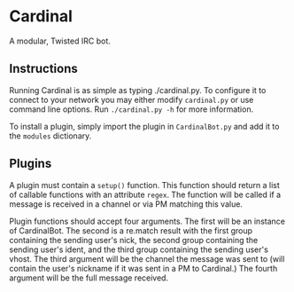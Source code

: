 Cardinal
========
A modular, Twisted IRC bot.

Instructions
------------
Running Cardinal is as simple as typing ./cardinal.py. To configure it to connect to your network you may either modify `cardinal.py` or use command line options. Run `./cardinal.py -h` for more information.

To install a plugin, simply import the plugin in `CardinalBot.py` and add it to the `modules` dictionary.

Plugins
-------
A plugin must contain a `setup()` function. This function should return a list of callable functions with an attribute `regex`. The function will be called if a message is received in a channel or via PM matching this value.

Plugin functions should accept four arguments. The first will be an instance of CardinalBot. The second is a re.match result with the first group containing the sending user's nick, the second group containing the sending user's ident, and the third group containing the sending user's vhost. The third argument will be the channel the message was sent to (will contain the user's nickname if it was sent in a PM to Cardinal.) The fourth argument will be the full message received.
